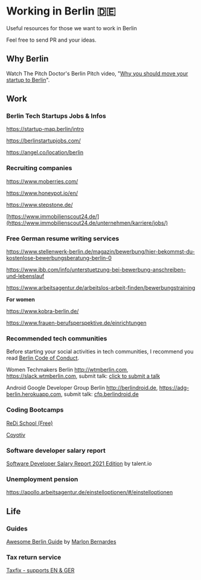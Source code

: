 # Working in Berlin 🇩🇪

Useful resources for those we want to work in Berlin

Feel free to send PR and your ideas.

## Why Berlin

Watch The Pitch Doctor's Berlin Pitch video, "[Why you should move your startup to Berlin](https://www.youtube.com/watch?v=Y1aZM8dnHXs)".

## Work

### Berlin Tech Startups Jobs & Infos

https://startup-map.berlin/intro

https://berlinstartupjobs.com/

https://angel.co/location/berlin

### Recruiting companies

https://www.moberries.com/

https://www.honeypot.io/en/

https://www.stepstone.de/

[https://www.immobilienscout24.de/](https://www.immobilienscout24.de/unternehmen/karriere/jobs/) 

### Free German resume writing services

https://www.stellenwerk-berlin.de/magazin/bewerbung/hier-bekommst-du-kostenlose-bewerbungsberatung-berlin-0

https://www.ibb.com/info/unterstuetzung-bei-bewerbung-anschreiben-und-lebenslauf

https://www.arbeitsagentur.de/arbeitslos-arbeit-finden/bewerbungstraining

__For women__

https://www.kobra-berlin.de/

https://www.frauen-berufsperspektive.de/einrichtungen

### Recommended tech communities

Before starting your social activities in tech communities, I recommend you read [Berlin Code of Conduct](https://berlincodeofconduct.org/).

Women Techmakers Berlin http://wtmberlin.com, https://slack.wtmberlin.com, submit talk: 
[click to submit a talk](https://docs.google.com/forms/d/1KGD7Tm6TvEsMBQF9-ZVsLwZFhzBxqdkfLNaM1rTOAHE) 

Android Google Developer Group Berlin http://berlindroid.de, https://adg-berlin.herokuapp.com, submit talk: [cfp.berlindroid.de](cfp.berlindroid.de) 

### Coding Bootcamps

[ReDi School (Free)](https://www.redi-school.org/)

[Coyotiv](https://coyotiv.com )



### Software developer salary report

[Software Developer Salary Report 2021 Edition](https://marketing-pictures.s3-eu-west-1.amazonaws.com/Salary+Report+2021/Salary_Report_EU-EN_2021_talent.io.pdf) by talent.io

### Unemployment pension

https://apollo.arbeitsagentur.de/einstelloptionen/#/einstelloptionen

## Life

### Guides

[Awesome Berlin Guide](https://marlonbernardes.github.io/awesome-berlin/en/#awesome-berlin) by [Marlon Bernardes](https://github.com/marlonbernardes)

### Tax return service

[Taxfix - supports EN & GER](https://taxfix.de/)
